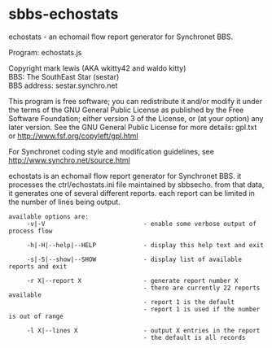 # sbbs-echostats
echostats - an echomail flow report generator for Synchronet BBS.

Program: echostats.js

Copyright mark lewis (AKA wkitty42 and waldo kitty)<br/>
BBS: The SouthEast Star (sestar)<br/>
BBS address: sestar.synchro.net<br/>

This program is free software; you can redistribute it and/or
modify it under the terms of the GNU General Public License
as published by the Free Software Foundation; either version 3
of the License, or (at your option) any later version.
See the GNU General Public License for more details: gpl.txt or
http://www.fsf.org/copyleft/gpl.html

For Synchronet coding style and modification guidelines, see
http://www.synchro.net/source.html

echostats is an echomail flow report generator for Synchronet BBS. it
processes the ctrl/echostats.ini file maintained by sbbsecho. from that
data, it generates one of several different reports. each report can be
limited in the number of lines being output.

```
available options are:
     -v|-V                           - enable some verbose output of process flow

     -h|-H|--help|--HELP             - display this help text and exit

     -s|-S|--show|--SHOW             - display list of available reports and exit

     -r X|--report X                 - generate report number X
                                     - there are currently 22 reports available
                                     - report 1 is the default
                                     - report 1 is used if the number is out of range

     -l X|--lines X                  - output X entries in the report
                                     - the default is all records
```
